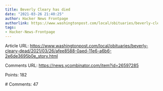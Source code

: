 ```yaml
---
title: Beverly Cleary has died
date: "2021-03-26 21:40:25"
author: Hacker News Frontpage
authorlink: https://www.washingtonpost.com/local/obituaries/beverly-cleary-dead/2021/03/26/afee8588-0aed-11e6-a6b6-2e6de3695b0e_story.html
tags:
- Hacker-News-Frontpage
---
```


<p>Article URL: <a href="https://www.washingtonpost.com/local/obituaries/beverly-cleary-dead/2021/03/26/afee8588-0aed-11e6-a6b6-2e6de3695b0e_story.html">https://www.washingtonpost.com/local/obituaries/beverly-cleary-dead/2021/03/26/afee8588-0aed-11e6-a6b6-2e6de3695b0e_story.html</a></p>
<p>Comments URL: <a href="https://news.ycombinator.com/item?id=26597285">https://news.ycombinator.com/item?id=26597285</a></p>
<p>Points: 182</p>
<p># Comments: 47</p>
